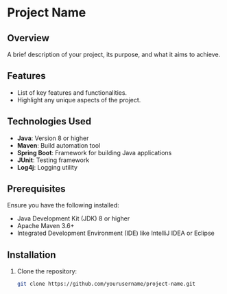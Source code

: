 # Project Name

## Overview
A brief description of your project, its purpose, and what it aims to achieve.

## Features
- List of key features and functionalities.
- Highlight any unique aspects of the project.

## Technologies Used
- **Java**: Version 8 or higher
- **Maven**: Build automation tool
- **Spring Boot**: Framework for building Java applications
- **JUnit**: Testing framework
- **Log4j**: Logging utility

## Prerequisites
Ensure you have the following installed:
- Java Development Kit (JDK) 8 or higher
- Apache Maven 3.6+
- Integrated Development Environment (IDE) like IntelliJ IDEA or Eclipse

## Installation
1. Clone the repository:
   ```bash
   git clone https://github.com/yourusername/project-name.git
